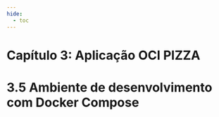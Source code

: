 ```yaml
---
hide:
  - toc
---
```


# Capítulo 3: Aplicação OCI PIZZA

# 3.5 Ambiente de desenvolvimento com Docker Compose